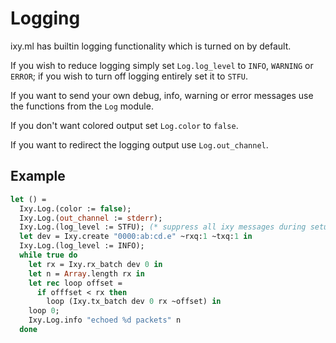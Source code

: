 # Logging

ixy.ml has builtin logging functionality which is turned on by default.

If you wish to reduce logging simply set `Log.log_level` to `INFO`, `WARNING` or `ERROR`; if you wish to turn off logging entirely set it to `STFU`.

If you want to send your own debug, info, warning or error messages use the functions from the `Log` module.

If you don't want colored output set `Log.color` to `false`.

If you want to redirect the logging output use `Log.out_channel`.

## Example

```ocaml
let () =
  Ixy.Log.(color := false);
  Ixy.Log.(out_channel := stderr);
  Ixy.Log.(log_level := STFU); (* suppress all ixy messages during setup *)
  let dev = Ixy.create "0000:ab:cd.e" ~rxq:1 ~txq:1 in
  Ixy.Log.(log_level := INFO);
  while true do
    let rx = Ixy.rx_batch dev 0 in
    let n = Array.length rx in
    let rec loop offset =
      if offfset < rx then
        loop (Ixy.tx_batch dev 0 rx ~offset) in
    loop 0;
    Ixy.Log.info "echoed %d packets" n
  done
```
